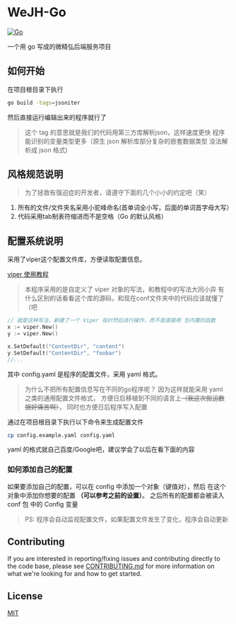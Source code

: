 # WeJH-Go

[![Go](https://github.com/zjutjh/wejh-go/actions/workflows/go-build-test.yml/badge.svg)](https://github.com/zjutjh/wejh-go/actions/workflows/go-build-test.yml)

一个用 go 写成的微精弘后端服务项目

## 如何开始

在项目根目录下执行

```bash
go build -tags=jsoniter
```

然后直接运行编辑出来的程序就行了

> 这个 tag 的意思就是我们的代码用第三方库解析json，这样速度更快
> 程序能识别的变量类型更多（原生 json 解析库部分复杂的嵌套数据类型
> 没法解析成 json 格式)

## 风格规范说明

> 为了拯救有强迫症的开发者，请遵守下面的几个小小的约定吧（笑）

1. 所有的文件/文件夹名采用小驼峰命名(首单词全小写，后面的单词首字母大写）
2. 代码采用tab制表符缩进而不是空格（Go 的默认风格）

## 配置系统说明

采用了viper这个配置文件库，方便读取配置信息。

[viper 使用教程](https://www.liwenzhou.com/posts/Go/viper_tutorial/#autoid-1-4-3)

> 本程序采用的是自定义了 viper 对象的写法，和教程中的写法大同小异
> 有什么区别的话看看这个库的源码，和现在conf文件夹中的代码应该就懂了（吧

```go
// 就是这种写法，新建了一个 Viper 指针然后进行操作，而不是直接用 包内置的函数
x := viper.New()
y := viper.New()

x.SetDefault("ContentDir", "content")
y.SetDefault("ContentDir", "foobar")
//...
```

其中 config.yaml 是程序的配置文件，采用 yaml 格式。

> 为什么不把所有配置信息写在不同的go程序呢？
> 因为这样就能采用 yaml 之类的通用配置文件格式，
> 方便日后移植到不同的语言上~~（我这次搬运数据好痛苦啊）~~，
> 同时也方便日后程序写入配置

通过在项目根目录下执行以下命令来生成配置文件

```bash
cp config.example.yaml config.yaml
```

yaml 的格式就自己百度/Google吧，建议学会了以后在看下面的内容

### 如何添加自己的配置

如果要添加自己的配置，可以在 config 中添加一个对象（键值对），然后 在这个对象中添加你想要的配置 **（可以参考之前的设置）**。 之后所有的配置都会被读入 conf 包 中的 Config 变量

> PS: 程序会自动监视配置文件，如果配置文件发生了变化，程序会自动更新

## Contributing

If you are interested in reporting/fixing issues and contributing directly to the code base, please see [CONTRIBUTING.md](doc/CONTRIBUTING.md) for more information on what we're looking for and how to get started.

## License

[MIT](https://github.com/zjutjh/wejh-go/blob/master/LICENSE)

